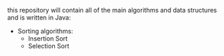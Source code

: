 this repository will contain all of the main algorithms and data structures and is written in Java:
  - Sorting algorithms:
    - Insertion Sort
    - Selection Sort
